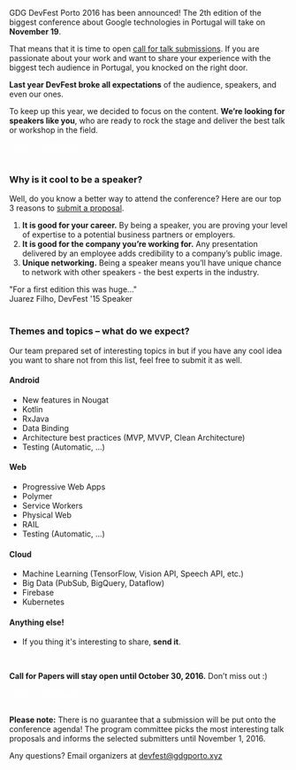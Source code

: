 GDG DevFest Porto 2016 has been announced! The 2th edition of the biggest conference about Google technologies in Portugal will take on **November 19**.

That means that it is time to open [call for talk submissions](https://goo.gl/forms/NpjzukH1qzcK9ehh1). If you are passionate about your work and want to share your experience with the biggest tech audience in Portugal, you knocked on the right door.

**Last year DevFest broke all expectations** of the audience, speakers, and even our ones. 


To keep up this year, we decided to focus on the content. **We’re looking for speakers like you**, who are ready to rock the stage and deliver the best talk or workshop in the field.
<div class="text-center">
<a href="https://goo.gl/forms/NpjzukH1qzcK9ehh1" target="_blank" class="style-scope header-content" style="color: white; ">
  <paper-button class="primary style-scope header-content x-scope paper-button-0" raised="" role="button" tabindex="0" animated="" aria-disabled="false" elevation="1">Submit a proposal</paper-button>
</a>
</div>

<br/>

### Why is it cool to be a speaker?

Well, do you know a better way to attend the conference? Here are our top 3 reasons to [submit a proposal](https://goo.gl/forms/NpjzukH1qzcK9ehh1).

1. **It is good for your career.** By being a speaker, you are proving your level of expertise to a potential business partners or employers.
2. **It is good for the company you’re working for.** Any presentation delivered by an employee adds credibility to a company’s public image.
3. **Unique networking.** Being a speaker means you’ll have unique chance to network with other speakers - the best experts in the industry.


<div class="quote-container">
  <div class="quote-photo" style="background-image: url('/2015/images/people/juarez_filho.jpg')"></div>
  <div class="quote-text-wrapper">
      <div class="quote-text">"For a first edition this was huge..."</div>
      <div class="quote-author">Juarez Filho, DevFest '15 Speaker</div>
  </div>
</div>
<br/>

### Themes and topics – what do we expect?

Our team prepared set of interesting topics in but if you have any cool idea you want to share not from this list, feel free to submit it as well.

#### Android
* New features in Nougat
* Kotlin
* RxJava
* Data Binding
* Architecture best practices (MVP, MVVP, Clean Architecture)
* Testing (Automatic, ...)

#### Web
* Progressive Web Apps
* Polymer
* Service Workers
* Physical Web
* RAIL
* Testing (Automatic, ...)

#### Cloud
* Machine Learning (TensorFlow, Vision API, Speech API, etc.)
* Big Data (PubSub, BigQuery, Dataflow)
* Firebase
* Kubernetes

#### Anything else!
* If you thing it's interesting to share, **send it**. 

<br/>

**Call for Papers will stay open until October 30, 2016.** Don’t miss out :)

<div class="text-center">
<a href="https://goo.gl/forms/NpjzukH1qzcK9ehh1" target="_blank" class="style-scope header-content" style="color: white; ">
  <paper-button class="primary style-scope header-content x-scope paper-button-0" raised="" role="button" tabindex="0" animated="" aria-disabled="false" elevation="1">Submit a proposal</paper-button>
</a>
</div>
<br/>

**Please note:** There is no guarantee that a submission will be put onto the conference agenda! The program committee picks the most interesting talk proposals and informs the selected submitters until November 1, 2016.

Any questions? Email organizers at [devfest@gdgporto.xyz](mailto:devfest@gdgporto.xyz)



